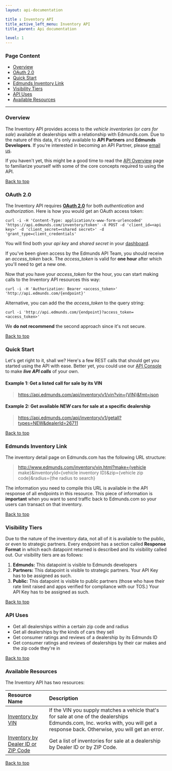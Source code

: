 ```yaml
---
layout: api-documentation

title : Inventory API
title_active_left_menu: Inventory API
title_parent: Api documentation

level: 1
---
```


<a name="top"> </a>

### Page Content

* [Overview](#sec-1)
* [OAuth 2.0](#sec-2)
* [Quick Start](#sec-3)
* [Edmunds Inventory Link](#sec-4)
* [Visibility Tiers](#sec-5)
* [API Uses](#sec-6)
* [Available Resources](#sec-7)

<a name='sec-1'> </a>

---

### Overview

The Inventory API provides access to the *vehicle inventories* (or *cars for sale*) available at dealerships with a relationship with Edmunds.com. Due to the nature of this data, it's only available to **API Partners** and **Edmunds Developers**. If you're interested in becoming an API Partner, please [email us](mailto:api%40edmunds.com?subject=API%20Partner%20Inquiry&body=Please%20fill%20out%20the%20following.%0A%0AName%20and%20position%3A%0A%0ACompany%3A%0A%0AApplication%20Description%2C%20including%20links%20to%20demo%20or%20live%20app%3A%0A%0AHow%20you%20plan%20to%20use%20Edmunds%20data%3A%0A%0ADo%20you%20currently%20work%20with%20any%20dealerships%20and%2For%20OEMs%3F%20If%20so%2C%20who%3A%20).

If you haven't yet, this might be a good time to read the [API Overview](/api-documentation/overview/) page to familiarize yourself with some of the core concepts required to using the API.<a name='sec-2'> </a>

[Back to top](#top)

### OAuth 2.0

The Inventory API requires **[OAuth 2.0](http://aaronparecki.com/articles/2012/07/29/1/oauth2-simplified)** for both *authentication* and *authorization*. Here is how you would get an OAuth access token:

	curl -i -H 'Content-Type: application/x-www-form-urlencoded' 'https://api.edmunds.com/inventory/token' -X POST -d 'client_id=<api key>' -d 'client_secret=<shared secret>' -d 'grant_type=client_credentials'
	
You will find both your *api key* and *shared secret* in your [dashboard](http://edmunds.mashery.com/apps/mykeys).

If you've been given access by the Edmunds API Team, you should receive an _access\_token_ back. The _access\_token_ is valid for **one hour** after which you'll need to get a new one.

Now that you have your _access\_token_ for the hour, you can start making calls to the Inventory API resources this way:

	curl -i -H 'Authorization: Bearer <access_token>' 'http://api.edmunds.com/{endpoint}'
	
Alternative, you can add the the _access\_token_ to the query string:

	curl -i 'http://api.edmunds.com/{endpoint}?access_token=<access_token>'
	
We **do not recommend** the second approach since it's not secure.<a name='sec-3'> </a>

[Back to top](#top)

### Quick Start

Let's get right to it, shall we? Here's a few REST calls that should get you started using the API with ease. Better yet, you could use our [API Console](http://edmunds.mashery.com/io-docs) to make ***live API calls*** of your own.

#### Example 1: Get a listed call for sale by its VIN

> https://api.edmunds.com/api/inventory/v1/vin?vin={VIN}&fmt=json

#### Example 2: Get available *NEW* cars for sale at a specific dealership

> https://api.edmunds.com/api/inventory/v1/getall?types=NEW&dealerId=26711

<a name='sec-4'> </a>

[Back to top](#top)

### Edmunds Inventory Link

The inventory detail page on Edmunds.com has the following URL structure:

> http://www.edmunds.com/inventory/vin.html?make={vehicle make}&inventoryId={vehicle inventory ID}&zip={vehicle zip code}&radius={the radius to search}

The information you need to compile this URL is available in the API response of all endpoints in this resource. This piece of information is **important** when you want to send traffic back to Edmunds.com so your users can transact on that inventory.

<a name='sec-5'> </a>

[Back to top](#top)

### Visibility Tiers

Due to the nature of the inventory data, not all of it is available to the public, or even to strategic partners. Every endpoint has a section called **Response Format** in which each datapoint returned is described and its visibility called out. Our visibility tiers are as follows:

1. **Edmunds:** This datapoint is visible to Edmunds developers
2. **Partners:** This datapoint is visible to strategic partners. Your API Key has to be assigned as such.
3. **Public:** This datapoint is visible to public partners (those who have their rate limit raised and apps verified for compliance with our TOS.) Your API Key has to be assigned as such.

<a name='sec-6'> </a>

[Back to top](#top)

### API Uses

* Get all dealerships within a certain zip code and radius
* Get all dealerships by the kinds of cars they sell
* Get consumer ratings and reviews of a dealership by its Edmunds ID
* Get consumer ratings and reviews of dealerships by their car makes and the zip code they're in

<a name='sec-7'> </a>

[Back to top](#top)

### Available Resources

The Inventory API has two resources:

| Resource Name  	| Description                           |
|:------------------|:--------------------------------------|
| [Inventory by VIN](/api-documentation/inventory/vin_lookup/v1/) | If the VIN you supply matches a vehicle that's for sale at one of the dealerships Edmunds.com, Inc. works with, you will get a response back. Otherwise, you will get an error. |
| [Inventory by Dealer ID or ZIP Code](/api-documentation/inventory/vehicle_listings/v1/) | Get a list of inventories for sale at a dealership by Dealer ID or by ZIP Code. |

[Back to top](#top)
